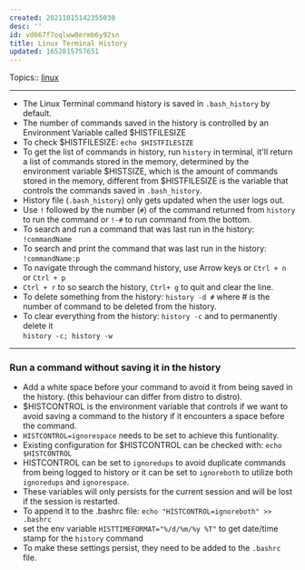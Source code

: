 ```yaml
---
created: 20211015142355030
desc: ''
id: vd667f7oqlww0ermb6y92sn
title: Linux Terminal History
updated: 1652815757651
---
```

   
Topics::  [linux](../topics/linux.md)   
   
   
---   
   
   
- The Linux Terminal command history is saved in `.bash_history` by default.   
- The number of commands saved in the history is controlled by an Environment Variable called $HISTFILESIZE   
- To check $HISTFILESIZE: `echo $HISTFILESIZE`   
- To get the list of commands in history, run `history` in terminal, it'll return a list of commands stored in the memory, determined by the environment variable $HISTSIZE, which is the amount of commands stored in the memory, different from $HISTFILESIZE is the variable that controls the commands saved in `.bash_history`.   
- History file (`.bash_history`) only gets updated when the user logs out.   
- Use `!` followed by the number (`#`) of the command returned from `history` to run the command or `!-#` to run command from the bottom.   
- To search and run a command that was last run in the history: `!commandName`   
- To search and print the command that was last run in the history: `!commandName:p`   
- To navigate through the command history, use Arrow keys or `Ctrl + n` or `Ctrl + p`   
- `Ctrl + r` to so search the history, `Ctrl+ g` to quit and clear the line.   
- To delete something from the history: `history -d #` where \# is the number of command to be deleted from the history.   
- To clear everything from the history: `history -c` and to permanently delete it     
  `history -c; history -w`   
   
   
---   
   
### Run a command without saving it in the history   
   
   
- Add a white space before your command to avoid it from being saved in the history. (this behaviour can differ from distro to distro).   
- $HISTCONTROL is the environment variable that controls if we want to avoid saving a command to the history if it encounters a space before the command.   
- `HISTCONTROL=ignorespace` needs to be set to achieve this funtionality.   
- Existing configuration for $HISTCONTROL can be checked with: `echo $HISTCONTROL`   
- HISTCONTROL can be set to `ignoredups` to avoid duplicate commands from being logged to history or it can be set to `ignoreboth` to utilize both `ignoredups` and `ignorespace`.   
- These variables will only persists for the current session and will be lost if the session is restarted.   
- To append it to the .bashrc file: `echo "HISTCONTROL=ignoreboth" >> .bashrc`   
- set the env variable `HISTTIMEFORMAT="%/d/%m/%y %T"` to get date/time stamp for the `history` command   
- To make these settings persist, they need to be added to the `.bashrc` file.